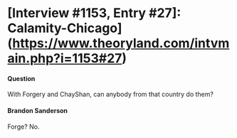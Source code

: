 # [Interview #1153, Entry #27]: Calamity-Chicago](https://www.theoryland.com/intvmain.php?i=1153#27)

#### Question

With Forgery and ChayShan, can anybody from that country do them?

#### Brandon Sanderson

Forge? No.

